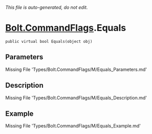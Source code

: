 *This file is auto-generated, do not edit.*

# [Bolt.CommandFlags](Types/Bolt.CommandFlags.md).Equals
`public virtual bool Equals(object obj)`
## Parameters
Missing File 'Types/Bolt.CommandFlags/M/Equals_Parameters.md'
## Description
Missing File 'Types/Bolt.CommandFlags/M/Equals_Description.md'
## Example
Missing File 'Types/Bolt.CommandFlags/M/Equals_Example.md'
